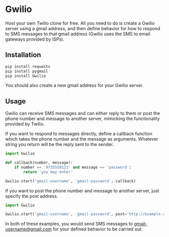 Gwilio
======

Host your own Twilio clone for free.  All you need to do is create a Gwilio server using a gmail address, and then define behavior for how to respond to SMS messages to that gmail address (Gwilio uses the SMS to email gateways provided by ISPs).

Installation
------------

``` bash
pip install requests
pip install pygmail
pip install Gwilio
```

You should also create a new gmail address for your Gwilio server.

Usage
-----

Gwilio can receive SMS messages and can either reply to them or post the phone number and message to another server, mimicking the functionality provided by Twilio.

If you want to respond to messages directly, define a callback function which takes the phone number and the message as arguments.  Whatever string you return will be the reply sent to the sender.

``` python
import Gwilio

def callback(number, message):
	if number == '9735550123' and message == 'password':
		return 'you may enter'

Gwilio.start('gmail-username', 'gmail-password', callback)
```

If you want to post the phone number and message to another server, just specify the post address.

``` python
import Gwilio

Gwilio.start('gmail-username', 'gmail-password', post='http://example.com/post-endpoint')
```

In both of these examples, you would send SMS messages to gmail-username@gmail.com for your defined behavior to be carried out.
